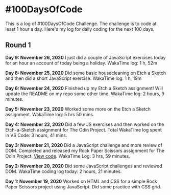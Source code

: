 # #100DaysOfCode

This is a log of #100DaysOfCode Challenge. The challenge is to code at least 1 hour a day. Here's my log for daily coding for the next 100 days.

## Round 1

**Day 9: November 26, 2020**
I just did a couple of JavaScript exercises today for an hour an account of today being a holiday. WakaTime log: 1 h, 52m

**Day 8: November 25, 2020**
Did some basic housecleaning on Etch a Sketch and then did a short JavaScript exercise. WakaTime log: 1 h, 19m

**Day 6: November 24, 2020**
Finished up my Etch a Sketch assignment! Will update the README on my repo some other time. WakaTime log: 2 hours, 9 minutes.

**Day 5: November 23, 2020**
Worked some more on the Etch a Sketch assignment. WakaTime log: 5 hrs 50 mins.

**Day 4: November 22, 2020**
Did a few JS exercises and then worked on the Etch-a-Sketch assignment for The Odin Project. Total WakaTime log spent in VS Code: 3 hours, 41 mins.

**Day 3: November 21, 2020**
Did a JavaScript challenge and more review of DOM. Completed and released my Rock Paper Scissors assignment for The Odin Project. [View code](https://github.com/voidteddy/rockpaperscissors). WakaTime Log: 3 hrs, 59 minutes.

**Day 2: November 20, 2020**
Did some JavaScript challenges and reviewed DOM. WakaTime coding log today: 2 hours, 21 minutes.

**Day 1: November 19, 2020**
Worked on HTML and CSS for a simple Rock Paper Scissors project using JavaScript. Did some practice with CSS grid.
